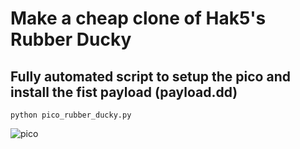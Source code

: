 # Make a cheap clone of Hak5's Rubber Ducky
## Fully automated script to setup the pico and install the fist payload (payload.dd)
```
python pico_rubber_ducky.py
```

![pico](https://github.com/user-attachments/assets/c7acd0e2-e798-4744-90bb-ee101897b69a)
